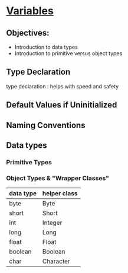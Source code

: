 # [Variables](https://login.codingdojo.com/m/315/9299/62836)

## Objectives:
- Introduction to data types
- Introduction to primitive versus object types

## Type Declaration

type declaration
: helps with speed and safety


## Default Values if Uninitialized


## Naming Conventions




## Data types

### Primitive Types


### Object Types & "Wrapper Classes"










| data type | helper class |
|-----------|--------------|
| byte      | Byte         |
| short     | Short        |
| int       | Integer      |
| long      | Long         |
| float     | Float        |
| boolean   | Boolean      |
| char      | Character    |